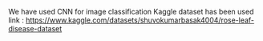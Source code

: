 We have used CNN for image classification 
Kaggle dataset has been used
link : https://www.kaggle.com/datasets/shuvokumarbasak4004/rose-leaf-disease-dataset
